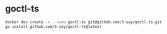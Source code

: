 # goctl-ts

```sh
docker dev create -o --name goctl-ts git@github.com:5-say/goctl-ts.git
go install github.com/5-say/goctl-ts@latest
```
